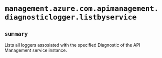 # `management.azure.com.apimanagement.diagnosticlogger.listbyservice`

## `summary`
Lists all loggers assosiated with the specified Diagnostic of the API Management service instance.


